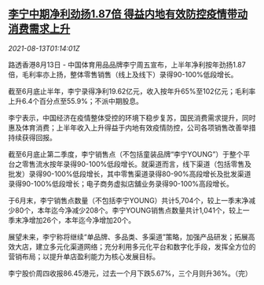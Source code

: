 <!--1628818262000-->
[李宁中期净利劲扬1.87倍 得益内地有效防控疫情带动消费需求上升](https://cn.reuters.com/article/lining-net-profit-0813-fri-idCNKBS2FE02W)
------

<div><i>2021-08-13T01:14:01Z</i></div><p>路透香港8月13日 - 中国体育用品品牌李宁周五宣布，上半年净利按年劲扬1.87倍，毛利率亦上扬，整体零售销售（线上及线下）录得90-100%低段增长。</p><p>截至6月底止半年，李宁录得净利19.62亿元，收入按年升65%至102亿元；毛利率上升6.4个百分点至55.9%；不派中期股息。</p><p>李宁表示，中国经济在疫情整体受控的环境下稳步复苏，国民消费需求提升，同时惠及体育消费；上半年收入上升得益于内地有效疫情防控，公司各项销售改善举措持续获得回报。</p><p>截至6月底止第二季度，李宁销售点（不包括童装品牌“李宁YOUNG”）于整个平台之零售流水按年录得90-100%低段增长。就渠道而言，线下渠道（包括零售及批发）录得90-100%低段增长，其中零售渠道录得80-90%高段增长及批发渠道录得90-100%低段增长；电子商务虚拟店舖业务录得90-100%高段增长。</p><p>于6月末，李宁销售点数量（不包括李宁YOUNG）共计5,704个，较上一季末净减少80个，本年迄今净减少208个。李宁YOUNG销售点数量共计1,041个，较上一季末净增加26个，本年迄今净增加20个。</p><p>展望未来，李宁称将继续“单品牌、多品类、多渠道”策略，加强产品研发；拓展高效大店，建立多元化渠道网络；充分利用多元化平台和数字化手段，发挥全方位的营销布局；以提升单店盈利能力为核心发展目标。</p><p>李宁股价周四收报86.45港元，过去一个月下跌5.67%，三个月则升36%。（完）</p>
